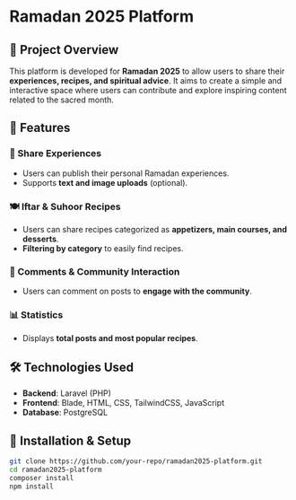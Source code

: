 # Ramadan 2025 Platform

## 📌 Project Overview
This platform is developed for **Ramadan 2025** to allow users to share their **experiences, recipes, and spiritual advice**. It aims to create a simple and interactive space where users can contribute and explore inspiring content related to the sacred month.

## 🚀 Features

### 📿 Share Experiences
- Users can publish their personal Ramadan experiences.
- Supports **text and image uploads** (optional).

### 🍽️ Iftar & Suhoor Recipes
- Users can share recipes categorized as **appetizers, main courses, and desserts**.
- **Filtering by category** to easily find recipes.

### 💬 Comments & Community Interaction
- Users can comment on posts to **engage with the community**.

### 📊 Statistics
- Displays **total posts and most popular recipes**.

## 🛠️ Technologies Used
- **Backend**: Laravel (PHP)
- **Frontend**: Blade, HTML, CSS, TailwindCSS, JavaScript
- **Database**: PostgreSQL

## 📂 Installation & Setup

```bash
git clone https://github.com/your-repo/ramadan2025-platform.git
cd ramadan2025-platform
composer install
npm install
